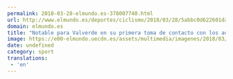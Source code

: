 ```yaml
---
permalink: 2018-03-28-elmundo.es-378007740.html
url: http://www.elmundo.es/deportes/ciclismo/2018/03/28/5abbc0d622601da6358b4648.html
domain: elmundo.es
title: "Notable para Valverde en su primera toma de contacto con los adoquines de Flandes"
image: https://e00-elmundo.uecdn.es/assets/multimedia/imagenes/2018/03/28/15222538935636.jpg
date: undefined
category: sport
translations: 
 - 'en'
---
```


